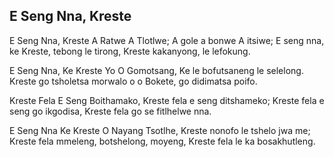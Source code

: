 ## E Seng Nna, Kreste

E Seng Nna, Kreste A Ratwe A Tlotlwe;
A gole a bonwe A itsiwe;
E seng nna, ke Kreste, tebong le tirong,
Kreste kakanyong, le lefokung.

E Seng Nna, Ke Kreste Yo O Gomotsang,
Ke le bofutsaneng le selelong.
Kreste go tsholetsa morwalo o o
Bokete, go didimatsa poifo.

Kreste Fela E Seng Boithamako,
Kreste fela e seng ditshameko;
Kreste fela e seng go ikgodisa,
Kreste fela go se fitlhelwe nna.

E Seng Nna Ke Kreste O Nayang Tsotlhe,
Kreste nonofo le tshelo jwa me;
Kreste fela mmeleng, botshelong, moyeng,
Kreste fela le ka bosakhutleng.

